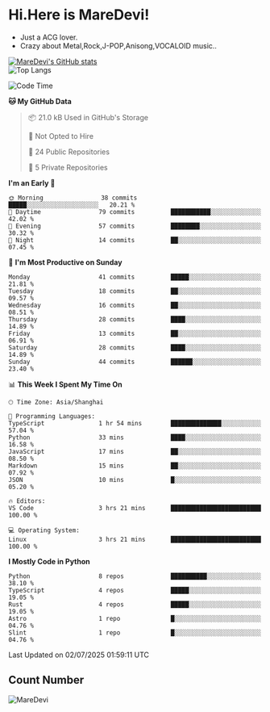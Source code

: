 # Hi.Here is MareDevi!

- Just a ACG lover.
- Crazy about Metal,Rock,J-POP,Anisong,VOCALOID music..

[![MareDevi's GitHub stats](https://github-readme-stats.vercel.app/api?username=MareDevi&show_icons=true&theme=algolia)](https://github.com/anuraghazra/github-readme-stats)  
![Top Langs](https://github-readme-stats.vercel.app/api/top-langs/?username=MareDevi&layout=compact&theme=algolia)

<!--START_SECTION:waka-->
![Code Time](http://img.shields.io/badge/Code%20Time-229%20hrs%2055%20mins-blue)

**🐱 My GitHub Data** 

> 📦 21.0 kB Used in GitHub's Storage 
 > 
> 🚫 Not Opted to Hire
 > 
> 📜 24 Public Repositories 
 > 
> 🔑 5 Private Repositories 
 > 
**I'm an Early 🐤** 

```text
🌞 Morning                38 commits          █████░░░░░░░░░░░░░░░░░░░░   20.21 % 
🌆 Daytime                79 commits          ███████████░░░░░░░░░░░░░░   42.02 % 
🌃 Evening                57 commits          ████████░░░░░░░░░░░░░░░░░   30.32 % 
🌙 Night                  14 commits          ██░░░░░░░░░░░░░░░░░░░░░░░   07.45 % 
```
📅 **I'm Most Productive on Sunday** 

```text
Monday                   41 commits          █████░░░░░░░░░░░░░░░░░░░░   21.81 % 
Tuesday                  18 commits          ██░░░░░░░░░░░░░░░░░░░░░░░   09.57 % 
Wednesday                16 commits          ██░░░░░░░░░░░░░░░░░░░░░░░   08.51 % 
Thursday                 28 commits          ████░░░░░░░░░░░░░░░░░░░░░   14.89 % 
Friday                   13 commits          ██░░░░░░░░░░░░░░░░░░░░░░░   06.91 % 
Saturday                 28 commits          ████░░░░░░░░░░░░░░░░░░░░░   14.89 % 
Sunday                   44 commits          ██████░░░░░░░░░░░░░░░░░░░   23.40 % 
```


📊 **This Week I Spent My Time On** 

```text
🕑︎ Time Zone: Asia/Shanghai

💬 Programming Languages: 
TypeScript               1 hr 54 mins        ██████████████░░░░░░░░░░░   57.04 % 
Python                   33 mins             ████░░░░░░░░░░░░░░░░░░░░░   16.58 % 
JavaScript               17 mins             ██░░░░░░░░░░░░░░░░░░░░░░░   08.50 % 
Markdown                 15 mins             ██░░░░░░░░░░░░░░░░░░░░░░░   07.92 % 
JSON                     10 mins             █░░░░░░░░░░░░░░░░░░░░░░░░   05.20 % 

🔥 Editors: 
VS Code                  3 hrs 21 mins       █████████████████████████   100.00 % 

💻 Operating System: 
Linux                    3 hrs 21 mins       █████████████████████████   100.00 % 
```

**I Mostly Code in Python** 

```text
Python                   8 repos             ██████████░░░░░░░░░░░░░░░   38.10 % 
TypeScript               4 repos             █████░░░░░░░░░░░░░░░░░░░░   19.05 % 
Rust                     4 repos             █████░░░░░░░░░░░░░░░░░░░░   19.05 % 
Astro                    1 repo              █░░░░░░░░░░░░░░░░░░░░░░░░   04.76 % 
Slint                    1 repo              █░░░░░░░░░░░░░░░░░░░░░░░░   04.76 % 
```




 Last Updated on 02/07/2025 01:59:11 UTC
<!--END_SECTION:waka-->

## Count Number
![MareDevi](https://count.getloli.com/get/@maredevi?theme=moebooru-h)  

<!---
MareDevi/MareDevi is a ✨ special ✨ repository because its `README.md` (this file) appears on your GitHub profile.
You can click the Preview link to take a look at your changes.
--->
